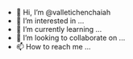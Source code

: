 - 👋 Hi, I’m @valletichenchaiah
- 👀 I’m interested in ...
- 🌱 I’m currently learning ...
- 💞️ I’m looking to collaborate on ...
- 📫 How to reach me ...

<!---
valletichenchaiah/valletichenchaiah is a ✨ special ✨ repository because its `README.md` (this file) appears on your GitHub profile.
You can click the Preview link to take a look at your changes.
--->
